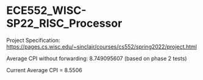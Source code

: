 # ECE552_WISC-SP22_RISC_Processor

Project Specification: https://pages.cs.wisc.edu/~sinclair/courses/cs552/spring2022/project.html

Average CPI without forwarding: 8.749095607 (based on phase 2 tests)

Current Average CPI = 8.5506
